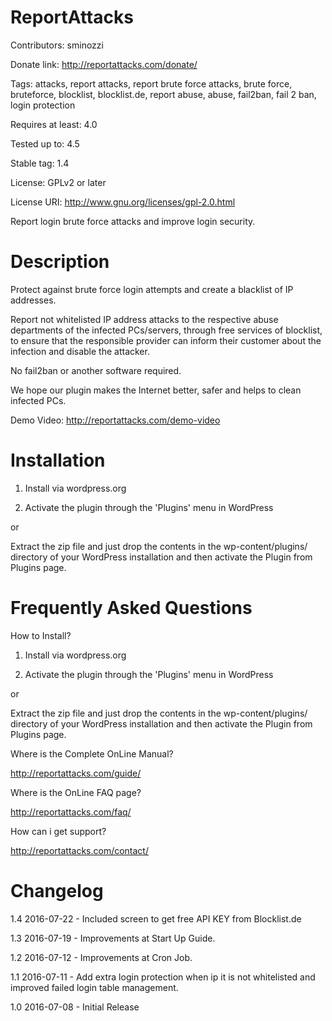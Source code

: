 #  ReportAttacks 
Contributors: sminozzi

Donate link: http://reportattacks.com/donate/

Tags: attacks, report attacks, report brute force attacks, brute force, bruteforce, blocklist, blocklist.de, report abuse, abuse, fail2ban, fail 2 ban, login protection

Requires at least: 4.0

Tested up to: 4.5

Stable tag: 1.4

License: GPLv2 or later

License URI: http://www.gnu.org/licenses/gpl-2.0.html


Report login brute force attacks and improve login security.

#  Description 

Protect against brute force login attempts and create a blacklist of IP addresses.
 
Report not whitelisted IP address attacks to the respective abuse departments of the infected PCs/servers, through free services of blocklist, to ensure that the responsible provider can inform their customer about the infection and disable the attacker. 

No fail2ban or another software required.

We hope our plugin makes the Internet better, safer and helps to clean infected PCs.

Demo Video: http://reportattacks.com/demo-video


#  Installation 


1) Install via wordpress.org

2) Activate the plugin through the 'Plugins' menu in WordPress

or

Extract the zip file and just drop the contents in the wp-content/plugins/ directory of your WordPress installation and then activate the Plugin from Plugins page.



#  Frequently Asked Questions 

How to Install?

1) Install via wordpress.org

2) Activate the plugin through the 'Plugins' menu in WordPress

or

Extract the zip file and just drop the contents in the wp-content/plugins/ directory of your WordPress installation and then activate the Plugin from Plugins page.


Where is the Complete OnLine Manual?

http://reportattacks.com/guide/


Where is the OnLine FAQ page?

http://reportattacks.com/faq/


How can i get support?

http://reportattacks.com/contact/



# Changelog 
1.4 2016-07-22 -  Included screen to get free API KEY from Blocklist.de

1.3 2016-07-19 -  Improvements at Start Up Guide. 

1.2 2016-07-12 -  Improvements at Cron Job. 

1.1 2016-07-11 -  Add extra login protection when ip it is not whitelisted and improved failed login table management. 

1.0 2016-07-08 -  Initial Release
